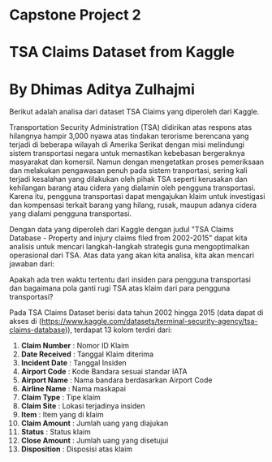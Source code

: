 # Capstone Project 2
# TSA Claims Dataset from Kaggle
# By Dhimas Aditya Zulhajmi

Berikut adalah analisa dari dataset TSA Claims yang diperoleh dari Kaggle. 

Transportation Security Administration (TSA) didirikan atas respons atas hilangnya hampir 3,000 nyawa atas tindakan terorisme berencana yang terjadi di beberapa wilayah di Amerika Serikat dengan misi melindungi sistem transportasi negara untuk memastikan kebebasan bergeraknya masyarakat dan komersil. Namun dengan mengetatkan proses pemeriksaan dan melakukan pengawasan penuh pada sistem tranportasi, sering kali terjadi kesalahan yang dilakukan oleh pihak TSA seperti kerusakan dan kehilangan barang atau cidera yang dialamin oleh pengguna transportasi. Karena itu, pengguna transportasi dapat mengajukan klaim untuk investigasi dan kompensasi terkait barang yang hilang, rusak, maupun adanya cidera yang dialami pengguna transportasi.

Dengan data yang diperoleh dari Kaggle dengan judul "TSA Claims Database - Property and injury claims filed from 2002-2015" dapat kita analisis untuk mencari langkah-langkah strategis guna mengoptimalkan operasional dari TSA. Atas data yang akan kita analisa, kita akan mencari jawaban dari:

Apakah ada tren waktu tertentu dari insiden para pengguna transportasi dan bagaimana pola ganti rugi TSA atas klaim dari para pengguna transportasi?

Pada TSA Claims Dataset berisi data tahun 2002 hingga 2015 (data dapat di akses di (https://www.kaggle.com/datasets/terminal-security-agency/tsa-claims-database)), terdapat 13 kolom terdiri dari:

1. **Claim Number**     : Nomor ID Klaim
2. **Date Received**    : Tanggal Klaim diterima
3. **Incident Date**    : Tanggal Insiden
4. **Airport Code**     : Kode Bandara sesuai standar IATA
5. **Airport Name**     : Nama bandara berdasarkan Airport Code
6. **Airline Name**     : Nama maskapai 
7. **Claim Type**       : Tipe klaim
8. **Claim Site**       : Lokasi terjadinya insiden
9. **Item**             : Item yang di klaim
10. **Claim Amount**    : Jumlah uang yang diajukan
11. **Status**          : Status klaim
12. **Close Amount**    : Jumlah uang yang disetujui
13. **Disposition**     : Disposisi atas klaim

